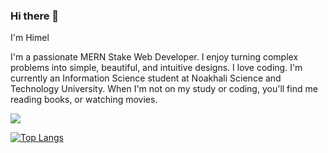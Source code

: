 ### Hi there 👋

I'm Himel

I'm a passionate MERN Stake Web Developer. I enjoy turning complex problems into simple, beautiful, and intuitive designs. I love coding. I'm currently an Information Science student at Noakhali Science and Technology University. When I'm not on my study or coding, you'll find me reading books, or watching movies. 

<img src="https://github-readme-stats.vercel.app/api?username=chistyhimel&&show_icons=true&title_color=ffffff&text_color=daf7dc&bg_color=151515"/>

[![Top Langs](https://github-readme-stats.vercel.app/api/top-langs/?username=chistyhimel)](https://github.com/chistyhimel)
